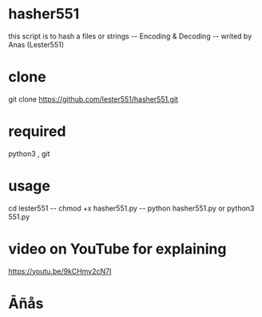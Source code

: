 # hasher551
this script is to hash a files or strings
-- Encoding & Decoding
-- writed by Anas (Lester551)
# clone
git clone https://github.com/lester551/hasher551.git
# required
python3
, git
# usage
cd lester551
-- chmod +x hasher551.py
-- python hasher551.py or python3 551.py
# video on YouTube for explaining
https://youtu.be/9kCHmv2cN7I
# Āñås
